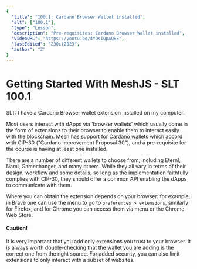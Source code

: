 ```yaml
---
{
  "title": "100.1: Cardano Browser Wallet installed",
  "slt": ["100.1"],
  "type": "Lesson",
  "description": "Pre-requisites: Cardano Browser Wallet installed",
  "videoURL": "https://youtu.be/4YQsIQpAQ8E",
  "lastEdited": "23Oct2023",
  "author": "Z"
}
---
```


# Getting Started With MeshJS - SLT 100.1

SLT: I have a Cardano Browser wallet extension installed on my computer.

Most users interact with dApps via 'browser wallets' which usually come in the form of extensions to their browser to enable them to interact easily with the blockchain.  Mesh has support for Cardano wallets which accord with CIP-30 ("Cardano Improvement Proposal 30"), and a pre-requisite for the course is having at least one installed.

There are a number of different wallets to choose from, including Eternl, Nami, Gamechanger, and many others.  While they all vary in terms of their design, workflow and some details, so long as the implementation faithfully complies with CIP-30, they should offer a common API enabling the dApps to communicate with them.

Where you can obtain the extension depends on your browser: for example, in Brave one can use the menu to go to `preferences > extensions`, similarly for Firefox, and for Chrome you can access them via menu or the Chrome Web Store.

#### Caution!
It is very important that you add only extensions you trust to your browser. It is always worth double-checking that the wallet you are adding is the correct one from the right source. For added security, you can also limit extensions to only interact with a subset of websites.
